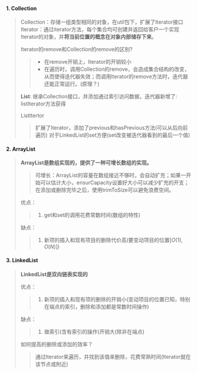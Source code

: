 #### 1. Collection

> Collection：存储一组类型相同的对象，在util包下，扩展了Iterator接口
> Iterator：通过iterator方法，每个集合均可创建并返回给客户一个实现Iterator的对象，并**将当前位置的概念在对象内部储存下来**。
>
> Iterator的remove和Collection的remove的区别?
>
> > - 在remove开销上，Iterator的开销较小
> > - 在遍历时，调用Collection的remove，会造成集合结构的改变，从而使得迭代器失效；而调用Iterator的remove方法时，迭代器还能正常运行。(原理？)
>
> **List**: 继承Collection接口，并添加通过索引访问数据，迭代器新增了: listIterator方法获得
>
> ListItertor
>
> > 扩展了Iterator，添加了previous和hasPrevious方法(可以从后向前遍历)
> > 对于LinkedList的set方便(set改变被迭代器看到的最后一个值)

#### 2. ArrayList

> **ArrayList是数组实现的，提供了一种可增长数组的实现。**
>
> > 可增长：ArrayList的容量在数组接近不够时，会自动扩充；如果一开始可以估计大小，ensurCapacity设置好大小可以减少扩充的开支；在添加或删除完毕之后，使用trimToSize可以避免浪费空间。
>
> 优点：
>
> > 1. get和set的调用花费常数时间(数组的特性)
>
> 缺点：
>
> > 1. 新项的插入和现有项目的删除代价高(要变动项目的位置$[O(1), O(N)]$)

#### 3. LinkedList

> **LinkedList是双向链表实现的**
>
> 优点：
>
> > 1. 新项的插入和现有项的删除的开销小(变动项目的位置已知，特别在端点的索引，删除和添加都是常数时间操作)
>
> 缺点：
>
> > 1. 做索引(含有索引的操作)开销大(除非在端点)
>
> 如何提高的删除或添加的效率？
>
> > 通过Iterator来遍历，并找到该值来删除，花费常熟时间(Iterator就在该节点或附近)